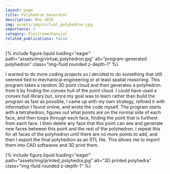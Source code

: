 ```yaml
---
layout: page
title: Polyhedron Generator
description: May 2025
img: assets/img/virtual_polyhedron.jpg
importance: 3
category: Electromechanical
related_publications: false
---
```



<div class="row justify-content-center">
    <div class="col-sm-8">
        {% include figure.liquid loading="eager" path="assets/img/virtual_polyhedron.jpg" alt="program-generated polyhedron" class="img-fluid rounded z-depth-1" %}
    </div>
</div>

I wanted to do more coding projects so I decided to do something that still seemed tied to mechanical engineering or at least spatial reasoning. This program takes a random 3D point cloud and then generates a polyhedron from it by finding the convex hull of the point cloud. I could have used a convex hull library but, since my goal was to learn rather than build the program as fast as possible, I came up with my own strategy, refined it with information I found online, and wrote the code myself. The program starts with a tetrahedron, figures out what points are on the normal side of each face, and then loops through each face, finding the point that is furthest from each face. I then delete any face that this point can see and generate new faces between this point and the rest of the polyhedron. I repeat this for all faces of the polyhedron until there are no more points to add, and then I export the final polyhedron as an STL file. This allows me to import them into CAD softwares and 3D print them.

<div class="row justify-content-center">
    <div class="col-sm-10 mt-3">
        {% include figure.liquid loading="eager" path="assets/img/printed_polyhedra.jpg" alt="3D printed polyhedra" class="img-fluid rounded z-depth-1" %}
    </div>
</div>